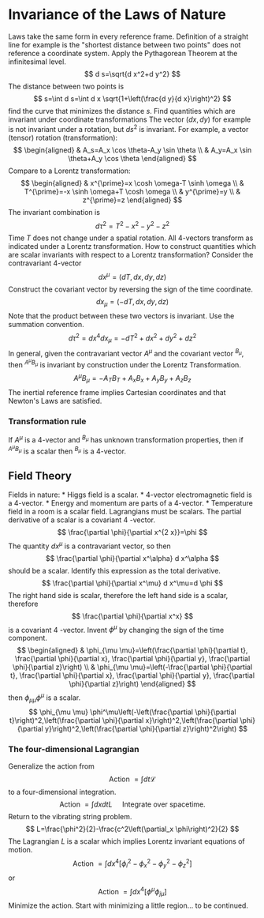 # Invariance of the Laws of Nature
Laws take the same form in every reference frame.
Definition of a straight line for example is the "shortest distance between two points" does not reference a coordinate system.
Apply the Pythagorean Theorem at the infinitesimal level.
$$
d s=\sqrt{d x^2+d y^2}
$$
The distance between two points is
$$
s=\int d s=\int d x \sqrt{1+\left(\frac{d y}{d x}\right)^2}
$$
find the curve that minimizes the distance $s$.
Find quantities which are invariant under coordinate transformations
The vector $(d x, d y)$ for example is not invariant under a rotation, but $d s^2$ is invariant.
For example, a vector (tensor) rotation (transformation):
$$
\begin{aligned}
& A_s=A_x \cos \theta-A_y \sin \theta \\
& A_y=A_x \sin \theta+A_y \cos \theta
\end{aligned}
$$
Compare to a Lorentz transformation:
$$
\begin{aligned}
& x^{\prime}=x \cosh \omega-T \sinh \omega \\
& T^{\prime}=-x \sinh \omega+T \cosh \omega \\
& y^{\prime}=y \\
& z^{\prime}=z
\end{aligned}
$$
The invariant combination is
$$
d \tau^2=T^2-x^2-y^2-z^2
$$
Time $T$ does not change under a spatial rotation. All 4-vectors transform as indicated under a Lorentz transformation.
How to construct quantities which are scalar invariants with respect to a Lorentz transformation? Consider the contravariant 4-vector
$$
d x^\mu=(d T, d x, d y, d z)
$$
Construct the covariant vector by reversing the sign of the time coordinate.
$$
d x_\mu=(-d T, d x, d y, d z)
$$
Note that the product between these two vectors is invariant. Use the summation convention.
$$
d \tau^2=d x^4 d x_\mu=-d T^2+d x^2+d y^2+d z^2
$$
In general, given the contravariant vector $A^\mu$ and the covariant vector ${ }^{B_\mu}$, then ${ }^{A^\mu B_\mu}$ is invariant by construction under the Lorentz Transformation.
$$
A^\mu B_\mu=-A_T B_T+A_x B_x+A_y B_y+A_z B_z
$$
The inertial reference frame implies Cartesian coordinates and that Newton's Laws are satisfied.

### Transformation rule

If $A^\mu$ is a 4-vector and ${ }^{B_\mu}$ has unknown transformation properties, then if ${ }^{A^\mu B_\mu}$ is a scalar then ${ }^{B_\mu}$ is a 4-vector.

## Field Theory

Fields in nature:
	* Higgs field is a scalar.
	* 4-vector electromagnetic field is a 4-vector.
	* Energy and momentum are parts of a 4-vector.
	* Temperature field in a room is a scalar field.
Lagrangians must be scalars.
The partial derivative of a scalar is a covariant 4 -vector.
$$
\frac{\partial \phi}{\partial x^{2 x}}=\phi
$$
The quantity $d x^\mu$ is a contravariant vector, so then
$$
\frac{\partial \phi}{\partial x^\alpha} d x^\alpha
$$
should be a scalar. Identify this expression as the total derivative.
$$
\frac{\partial \phi}{\partial x^\mu} d x^\mu=d \phi
$$
The right hand side is scalar, therefore the left hand side is a scalar, therefore
$$
\frac{\partial \phi}{\partial x^x}
$$
is a covariant 4 -vector.
Invent $\phi^\mu$ by changing the sign of the time component.
$$
\begin{aligned}
& \phi_{\mu \mu}=\left(\frac{\partial \phi}{\partial t}, \frac{\partial \phi}{\partial x}, \frac{\partial \phi}{\partial y}, \frac{\partial \phi}{\partial z}\right) \\
& \phi_{\mu \mu}=\left(-\frac{\partial \phi}{\partial t}, \frac{\partial \phi}{\partial x}, \frac{\partial \phi}{\partial y}, \frac{\partial \phi}{\partial z}\right)
\end{aligned}
$$
then $\phi_{\mu \mu} \phi^\mu$ is a scalar.
$$
\phi_{\mu \mu} \phi^\mu\left(-\left(\frac{\partial \phi}{\partial t}\right)^2,\left(\frac{\partial \phi}{\partial x}\right)^2,\left(\frac{\partial \phi}{\partial y}\right)^2,\left(\frac{\partial \phi}{\partial z}\right)^2\right)
$$

### The four-dimensional Lagrangian

Generalize the action from
$$
\text { Action }=\int d t \mathcal{L}
$$
to a four-dimensional integration.
$$
\text { Action }=\int d x d t L \quad \text { Integrate over spacetime. }
$$
Return to the vibrating string problem.
$$
L=\frac{\phi^2}{2}-\frac{c^2\left(\partial_x \phi\right)^2}{2}
$$
The Lagrangian $L$ is a scalar which implies Lorentz invariant equations of motion.
$$
\text { Action }=\int d x^4\left[\phi_i^2-\phi_x^2-\phi_y^2-\phi_z^2\right]
$$
or
$$
\text { Action }=\int d x^4\left[\phi^\mu \phi_{j \mu}\right]
$$
Minimize the action. Start with minimizing a little region... to be continued.
